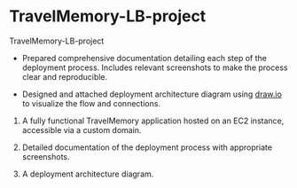 # TravelMemory-LB-project
TravelMemory-LB-project


- Prepared comprehensive documentation detailing each step of the deployment process. Includes relevant screenshots to make the process clear and reproducible.

- Designed and attached deployment architecture diagram using [draw.io](https://www.draw.io/) to visualize the flow and connections.


1. A fully functional TravelMemory application hosted on an EC2 instance, accessible via a custom domain.

2. Detailed documentation of the deployment process with appropriate screenshots.

3. A deployment architecture diagram.
